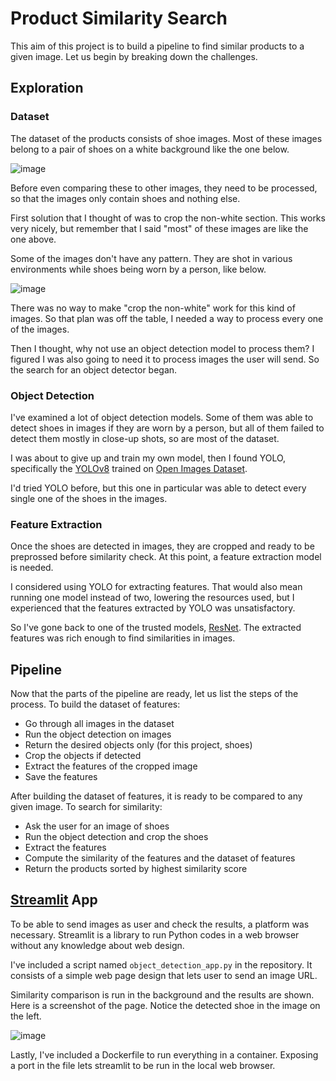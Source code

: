 # Product Similarity Search
This aim of this project is to build a pipeline to find similar products to a given image. Let us begin by breaking down the challenges.

## Exploration
### Dataset
The dataset of the products consists of shoe images. Most of these images belong to a pair of shoes on a white background like the one below.

![image](https://github.com/user-attachments/assets/db6f7876-ff9c-4b04-a451-4b7d349bbee4)

Before even comparing these to other images, they need to be processed, so that the images only contain shoes and nothing else.

First solution that I thought of was to crop the non-white section. This works very nicely, but remember that I said "most" of these images are like the one above.

Some of the images don't have any pattern. They are shot in various environments while shoes being worn by a person, like below.

![image](https://github.com/user-attachments/assets/bc3b3ee0-3a8d-4334-b8e5-b38b7340155d)

There was no way to make "crop the non-white" work for this kind of images. So that plan was off the table, I needed a way to process every one of the images.

Then I thought, why not use an object detection model to process them? I figured I was also going to need it to process images the user will send. So the search for an object detector began.

### Object Detection
I've examined a lot of object detection models. Some of them was able to detect shoes in images if they are worn by a person, but all of them failed to detect them mostly in close-up shots, so are most of the dataset.

I was about to give up and train my own model, then I found YOLO, specifically the [YOLOv8](https://docs.ultralytics.com/datasets/detect/open-images-v7/) trained on [Open Images Dataset](https://storage.googleapis.com/openimages/web/index.html).

I'd tried YOLO before, but this one in particular was able to detect every single one of the shoes in the images.

### Feature Extraction
Once the shoes are detected in images, they are cropped and ready to be preprossed before similarity check. At this point, a feature extraction model is needed.

I considered using YOLO for extracting features. That would also mean running one model instead of two, lowering the resources used, but I experienced that the features extracted by YOLO was unsatisfactory.

So I've gone back to one of the trusted models, [ResNet](https://pytorch.org/vision/main/models/generated/torchvision.models.resnet50.html). The extracted features was rich enough to find similarities in images.

## Pipeline
Now that the parts of the pipeline are ready, let us list the steps of the process. To build the dataset of features:

- Go through all images in the dataset
- Run the object detection on images
- Return the desired objects only (for this project, shoes)
- Crop the objects if detected
- Extract the features of the cropped image
- Save the features

After building the dataset of features, it is ready to be compared to any given image. To search for similarity:

- Ask the user for an image of shoes
- Run the object detection and crop the shoes
- Extract the features
- Compute the similarity of the features and the dataset of features
- Return the products sorted by highest similarity score

## [Streamlit](https://streamlit.io/) App
To be able to send images as user and check the results, a platform was necessary. Streamlit is a library to run Python codes in a web browser without any knowledge about web design.

I've included a script named `object_detection_app.py` in the repository. It consists of a simple web page design that lets user to send an image URL.

Similarity comparison is run in the background and the results are shown. Here is a screenshot of the page. Notice the detected shoe in the image on the left.

![image](https://github.com/user-attachments/assets/0701f647-2403-4e23-8eae-a3985416260f)

Lastly, I've included a Dockerfile to run everything in a container. Exposing a port in the file lets streamlit to be run in the local web browser.
